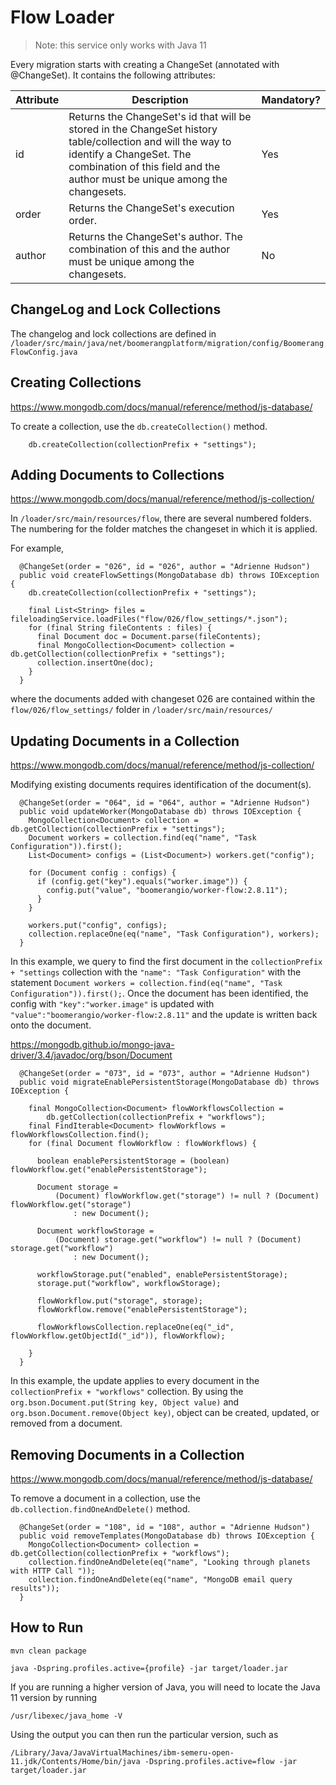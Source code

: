 # Flow Loader

> Note: this service only works with Java 11

Every migration starts with creating a ChangeSet (annotated with @ChangeSet). It contains the following attributes:


|Attribute|  Description| Mandatory? |
|--|--|--|
| id | Returns the ChangeSet's id that will be stored in the ChangeSet history table/collection and will the way to identify a ChangeSet. The combination of this field and the author must be unique among the changesets. |Yes |
| order |   Returns the ChangeSet's execution order.|Yes |
| author | Returns the ChangeSet's author. The combination of this and the author must be unique among the changesets. |No |


## ChangeLog and Lock Collections

The changelog and lock collections are defined in `/loader/src/main/java/net/boomerangplatform/migration/config/BoomerangFlowConfig.java`


## Creating Collections

https://www.mongodb.com/docs/manual/reference/method/js-database/

To create a collection, use the `db.createCollection()` method. 

```
    db.createCollection(collectionPrefix + "settings");
```

## Adding Documents to Collections
https://www.mongodb.com/docs/manual/reference/method/js-collection/

In `/loader/src/main/resources/flow`, there are several numbered folders. The numbering for the folder matches the changeset in which it is applied. 
 
For example,

```
  @ChangeSet(order = "026", id = "026", author = "Adrienne Hudson")
  public void createFlowSettings(MongoDatabase db) throws IOException {
    db.createCollection(collectionPrefix + "settings");

    final List<String> files = fileloadingService.loadFiles("flow/026/flow_settings/*.json");
    for (final String fileContents : files) {
      final Document doc = Document.parse(fileContents);
      final MongoCollection<Document> collection = db.getCollection(collectionPrefix + "settings");
      collection.insertOne(doc);
    }
  }
```
where the documents added with changeset 026 are contained within the `flow/026/flow_settings/` folder in `/loader/src/main/resources/`


## Updating Documents in a Collection
https://www.mongodb.com/docs/manual/reference/method/js-collection/

Modifying existing documents requires identification of the document(s). 

```
  @ChangeSet(order = "064", id = "064", author = "Adrienne Hudson")
  public void updateWorker(MongoDatabase db) throws IOException {
    MongoCollection<Document> collection = db.getCollection(collectionPrefix + "settings");
    Document workers = collection.find(eq("name", "Task Configuration")).first();
    List<Document> configs = (List<Document>) workers.get("config");

    for (Document config : configs) {
      if (config.get("key").equals("worker.image")) {
        config.put("value", "boomerangio/worker-flow:2.8.11");
      }
    }

    workers.put("config", configs);
    collection.replaceOne(eq("name", "Task Configuration"), workers);
  }
```
In this example, we query to find the first document in the `collectionPrefix + "settings` collection with the `"name": "Task Configuration"` with the statement `Document workers = collection.find(eq("name", "Task Configuration")).first();`. Once the document has been identified, the config with `"key":"worker.image"` is updated with `"value":"boomerangio/worker-flow:2.8.11"`
and the update is written back onto the document. 

https://mongodb.github.io/mongo-java-driver/3.4/javadoc/org/bson/Document

```
  @ChangeSet(order = "073", id = "073", author = "Adrienne Hudson")
  public void migrateEnablePersistentStorage(MongoDatabase db) throws IOException {

    final MongoCollection<Document> flowWorkflowsCollection =
        db.getCollection(collectionPrefix + "workflows");
    final FindIterable<Document> flowWorkflows = flowWorkflowsCollection.find();
    for (final Document flowWorkflow : flowWorkflows) {

      boolean enablePersistentStorage = (boolean) flowWorkflow.get("enablePersistentStorage");

      Document storage =
          (Document) flowWorkflow.get("storage") != null ? (Document) flowWorkflow.get("storage")
              : new Document();

      Document workflowStorage =
          (Document) storage.get("workflow") != null ? (Document) storage.get("workflow")
              : new Document();

      workflowStorage.put("enabled", enablePersistentStorage);
      storage.put("workflow", workflowStorage);

      flowWorkflow.put("storage", storage);
      flowWorkflow.remove("enablePersistentStorage");

      flowWorkflowsCollection.replaceOne(eq("_id", flowWorkflow.getObjectId("_id")), flowWorkflow);

    }
  }
  ```
  In this example, the update applies to every document in the `collectionPrefix + "workflows"` collection. By using the `org.bson.Document.put(String key, Object value)` and `org.bson.Document.remove(Object key)`, object can be created, updated, or removed from a document.  

## Removing Documents in a Collection
https://www.mongodb.com/docs/manual/reference/method/js-database/

To remove a document in a collection, use the `db.collection.findOneAndDelete()` method. 

```
  @ChangeSet(order = "108", id = "108", author = "Adrienne Hudson")
  public void removeTemplates(MongoDatabase db) throws IOException {
    MongoCollection<Document> collection = db.getCollection(collectionPrefix + "workflows");
    collection.findOneAndDelete(eq("name", "Looking through planets with HTTP Call "));
    collection.findOneAndDelete(eq("name", "MongoDB email query results"));
  }
```

## How to Run

```
mvn clean package

java -Dspring.profiles.active={profile} -jar target/loader.jar
```

If you are running a higher version of Java, you will need to locate the Java 11 version by running

```
/usr/libexec/java_home -V
```

Using the output you can then run the particular version, such as

```
/Library/Java/JavaVirtualMachines/ibm-semeru-open-11.jdk/Contents/Home/bin/java -Dspring.profiles.active=flow -jar target/loader.jar
```
